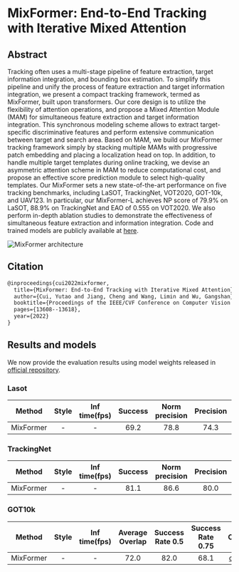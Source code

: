 # MixFormer: End-to-End Tracking with Iterative Mixed Attention

## Abstract

<!-- [ABSTRACT] -->
Tracking often uses a multi-stage pipeline of feature extraction, target information integration, and bounding box estimation. To simplify this pipeline and unify the process of feature extraction and target information integration, we present a compact tracking framework, termed as MixFormer, built upon transformers. Our core design is to utilize the flexibility of attention operations, and propose a Mixed Attention Module (MAM) for simultaneous feature extraction and target information integration. This synchronous modeling scheme allows to extract target-specific discriminative features and perform extensive communication between target and search area. Based on MAM, we build our MixFormer tracking framework simply by stacking multiple MAMs with progressive patch embedding and placing a localization head on top. In addition, to handle multiple target templates during online tracking, we devise an asymmetric attention scheme in MAM to reduce computational cost, and propose an effective score prediction module to select high-quality templates. Our MixFormer sets a new state-of-the-art performance on five tracking benchmarks, including LaSOT, TrackingNet, VOT2020, GOT-10k, and UAV123. In particular, our MixFormer-L achieves NP score of 79.9% on LaSOT, 88.9% on TrackingNet and EAO of 0.555 on VOT2020. We also perform in-depth ablation studies to demonstrate the effectiveness of simultaneous feature extraction and information integration. Code and trained models are publicly available at [here](https://github.com/MCG-NJU/MixFormer).

<!-- [IMAGE] -->

![MixFormer architecture](https://user-images.githubusercontent.com/77977134/182669431-68effbcf-6e8c-4c69-8b3e-796e1dfd0f0a.jpg)

## Citation

<!-- [ALGORITHM] -->

``` latex
@inproceedings{cui2022mixformer,
  title={MixFormer: End-to-End Tracking with Iterative Mixed Attention},
  author={Cui, Yutao and Jiang, Cheng and Wang, Limin and Wu, Gangshan},
  booktitle={Proceedings of the IEEE/CVF Conference on Computer Vision and Pattern Recognition},
  pages={13608--13618},
  year={2022}
}
```

## Results and models

We now provide the evaluation results using model weights released in [official repository](https://github.com/MCG-NJU/MixFormer).

### Lasot

| Method | Style | Inf time(fps) |  Success | Norm precision | Precision | Config |
| :----: | :----: | :----: | :----: | :----: | :----: | :----: |
|MixFormer | - | - | 69.2 | 78.8 | 74.3 | [config](./mixformer_lasot.py) |

### TrackingNet

| Method | Style | Inf time(fps) |  Success | Norm precision | Precision | Config |
| :----: | :----: | :----: | :----: | :----: | :----: | :----: |
|MixFormer | - | - | 81.1 | 86.6 | 80.0 | [config](./mixformer_trackingnet.py) |

### GOT10k

| Method | Style | Inf time(fps) | Average Overlap | Success Rate 0.5 | Success Rate 0.75 | Config |
| :----: | :----: | :----: | :----: | :----: | :----: | :----: |
|MixFormer | - | - | 72.0 | 82.0 | 68.1 | [config](./mixformer_got10k.py) |
